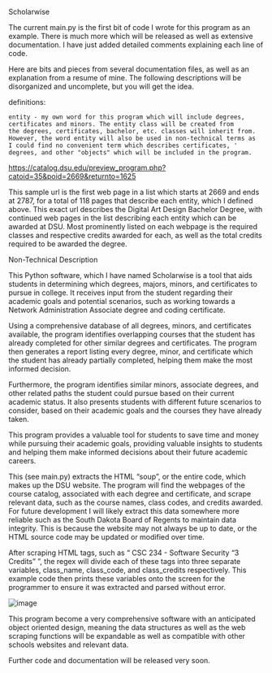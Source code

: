 Scholarwise 

The current main.py is the first bit of code I wrote for this program as an example. There is much more which 
will be released as well as extensive documentation. I have just added detailed comments explaining each line of code.

Here are bits and pieces from several documentation files, as well as an explanation from a resume of mine. The 
following descriptions will be disorganized and uncomplete, but you will get the idea.


definitions:

    entity - my own word for this program which will include degrees, 
    certificates and minors. The entity class will be created from
    the degrees, certificates, bachelor, etc. classes will inherit from. 
    However, the word entity will also be used in non-technical terms as 
    I could find no convenient term which describes certificates, '
    degrees, and other "objects" which will be included in the program. 



https://catalog.dsu.edu/preview_program.php?catoid=35&poid=2669&returnto=1625
                                                          
This sample url is the first web page in a list which starts at 2669 and ends at 2787, for
a total of 118 pages that describe each entity, which I defined above. This exact url describes 
the Digital Art Design Bachelor Degree, with continued web pages
in the list describing each entity which can be awarded at DSU. Most prominently listed 
on each webpage is the required classes and respective credits awarded for each, as well as
the total credits required to be awarded the degree. 



Non-Technical Description 

 

This Python software, which I have named Scholarwise is a tool that aids students in determining which degrees, majors, minors, and certificates to pursue in college. It receives input from the student regarding their academic goals and potential scenarios, such as working towards a Network Administration Associate degree and coding certificate.  

 

Using a comprehensive database of all degrees, minors, and certificates available, the program identifies overlapping courses that the student has already completed for other similar degrees and certificates. The program then generates a report listing every degree, minor, and certificate which the student has already partially completed, helping them make the most informed decision.  

 

Furthermore, the program identifies similar minors, associate degrees, and other related paths the student could pursue based on their current academic status. It also presents students with different future scenarios to consider, based on their academic goals and the courses they have already taken.  

 

This program provides a valuable tool for students to save time and money while pursuing their academic goals, providing valuable insights to students and helping them make informed decisions about their future academic careers.  







This (see main.py) extracts the HTML “soup”, or the entire code, which makes up the DSU website. The program will find the webpages of the course catalog, associated with each degree and certificate, and scrape relevant data, such as the course names, class codes, and credits awarded. For future development I will likely extract this data somewhere more reliable such as the South Dakota Board of Regents to maintain data integrity. This is because the website may not always be up to date, or the HTML source code may be updated or modified over time. 

After scraping HTML tags, such as “<a> CSC 234 - Software Security</a> “3 Credits” ”, the regex will divide each of these tags into three separate variables, class_name, class_code, and class_credits respectively. This example code then prints these variables onto the screen for the programmer to ensure it was extracted and parsed without error. 



![image](https://user-images.githubusercontent.com/117784062/218905634-859d71fc-b7b8-47ab-b40d-be22757d6c9c.png)


This program become a very comprehensive software with an anticipated object oriented design, meaning the data structures as well as the web scraping functions will be expandable as well as compatible with other schools websites and relevant data. 

Further code and documentation will be released very soon.
